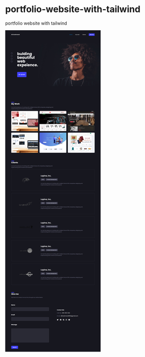 # portfolio-website-with-tailwind
portfolio website with tailwind

![result](./assets/images/previewProject/previewProject1.png)
